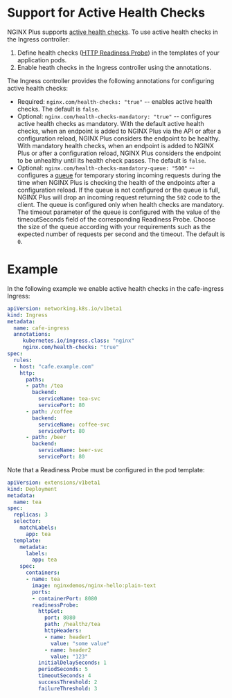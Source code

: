 # Support for Active Health Checks

NGINX Plus supports [active health checks](https://docs.nginx.com/nginx/admin-guide/load-balancer/http-health-check/#active-health-checks). To use active health checks in the Ingress controller:

1. Define health checks ([HTTP Readiness Probe](https://kubernetes.io/docs/tasks/configure-pod-container/configure-liveness-readiness-probes/#define-readiness-probes)) in the templates of your application pods.
2. Enable heath checks in the Ingress controller using the annotations.

The Ingress controller provides the following annotations for configuring active health checks:

* Required: `nginx.com/health-checks: "true"` -- enables active health checks. The default is `false`.
* Optional: `nginx.com/health-checks-mandatory: "true"` -- configures active health checks as mandatory. With the default active health checks, when an endpoint is added to NGINX Plus via the API or after a configuration reload, NGINX Plus considers the endpoint to be healthy. With mandatory health checks, when an endpoint is added to NGINX Plus or after a configuration reload, NGINX Plus considers the endpoint to be unhealthy until its health check passes. The default is `false`.
* Optional: `nginx.com/health-checks-mandatory-queue: "500"` -- configures a [queue](https://nginx.org/en/docs/http/ngx_http_upstream_module.html#queue) for temporary storing incoming requests during the time when NGINX Plus is checking the health of the endpoints after a configuration reload. If the queue is not configured or the queue is full, NGINX Plus will drop an incoming request returning the `502` code to the client. The queue is configured only when health checks are mandatory. The timeout parameter of the queue is configured with the value of the timeoutSeconds field of the corresponding Readiness Probe. Choose the size of the queue according with your requirements such as the expected number of requests per second and the timeout. The default is `0`.

# Example

In the following example we enable active health checks in the cafe-ingress Ingress:
```yaml
apiVersion: networking.k8s.io/v1beta1
kind: Ingress
metadata:
  name: cafe-ingress
  annotations:
     kubernetes.io/ingress.class: "nginx"
     nginx.com/health-checks: "true"
spec:
  rules:
  - host: "cafe.example.com"
    http:
      paths:
      - path: /tea
        backend:
          serviceName: tea-svc
          servicePort: 80
      - path: /coffee
        backend:
          serviceName: coffee-svc
          servicePort: 80
      - path: /beer
        backend:
          serviceName: beer-svc
          servicePort: 80
```

Note that a Readiness Probe must be configured in the pod template:
```yaml
apiVersion: extensions/v1beta1
kind: Deployment
metadata:
  name: tea
spec:
  replicas: 3
  selector:
    matchLabels:
      app: tea
  template: 
    metadata:
      labels:
        app: tea
    spec:
      containers:
      - name: tea
        image: nginxdemos/nginx-hello:plain-text
        ports:
        - containerPort: 8080
        readinessProbe:
          httpGet:
            port: 8080
            path: /healthz/tea
            httpHeaders:
            - name: header1
              value: "some value"
            - name: header2
              value: "123"
          initialDelaySeconds: 1
          periodSeconds: 5
          timeoutSeconds: 4
          successThreshold: 2
          failureThreshold: 3
```